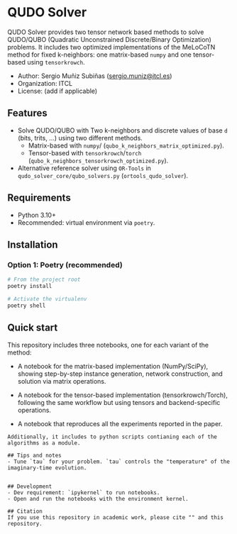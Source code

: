 # QUDO Solver

QUDO Solver provides two tensor network based methods to solve QUDO/QUBO (Quadratic Unconstrained Discrete/Binary Optimization) problems. It includes two optimized implementations of the MeLoCoTN method for fixed k-neighbors: one matrix-based `numpy` and one tensor-based using `tensorkrowch`.

- Author: Sergio Muñiz Subiñas (<sergio.muniz@itcl.es>)
- Organization: ITCL
- License: (add if applicable)

## Features
- Solve QUDO/QUBO with Two k-neighbors and discrete values of base `d` (bits, trits, ...) using two different methods.
  - Matrix-based with `numpy`/ (`qubo_k_neighbors_matrix_optimized.py`).
  - Tensor-based with `tensorkrowch`/`torch` (`qubo_k_neighbors_tensorkrowch_optimized.py`).
- Alternative reference solver using `OR-Tools` in `qudo_solver_core/qubo_solvers.py` (`ortools_qudo_solver`).

## Requirements
- Python 3.10+
- Recommended: virtual environment via `poetry`.


## Installation

### Option 1: Poetry (recommended)
```bash
# From the project root
poetry install

# Activate the virtualenv
poetry shell
```
## Quick start

This repository includes three notebooks, one for each variant of the method:

- A notebook for the matrix-based implementation (NumPy/SciPy), showing step-by-step instance generation, network construction, and solution via matrix operations.

- A notebook for the tensor-based implementation (tensorkrowch/Torch), following the same workflow but using tensors and backend-specific operations.

- A notebook that reproduces all the experiments reported in the paper.
```
Additionally, it includes to python scripts contianing each of the algorithms as a module.

## Tips and notes
- Tune `tau` for your problem. `tau` controls the "temperature" of the imaginary-time evolution.


## Development
- Dev requirement: `ipykernel` to run notebooks.
- Open and run the notebooks with the environment kernel.

## Citation
If you use this repository in academic work, please cite "" and this repository.

